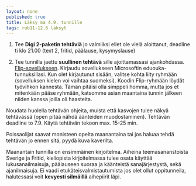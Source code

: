 ```yaml
---
layout: none
published: true
title: Läksy ma 4.9. tunnille
tags: rub11-12.6 läksyt
---
```

1. Tee **Digi 2-paketin tehtäviä** jo valmiiksi ellet ole vielä aloittanut, deadline ti klo 21.00 (text 2, fritid, päälause, kysymyslause)

2. Tee tunnilla jaettu **suullinen tehtävä** sille ajoittamassasi ajankohdassa. [Flip-sovellukseen](https://auth.flipgrid.com/educator?redirect_url=https%3A%2F%2Fadmin.flip.com). Kirjaudu sovellukseen Microsoftin eduouka-tunnuksillasi. Kun olet kirjautunut sisään, valitse kohta liity ryhmään (sovelluksen kielen voi vaihtaa suomeksi). Koodin Flip-ryhmään löydät työvihkon kannesta. Tämän pitäisi olla simppeli homma, mutta jos et mitenkään pääse ryhmään, katsomme asian maantaina tunnin jälkeen niiden kanssa joilla oli haasteita.

Noudata huolella tehtävän ohjeita, muista että kasvojen tulee näkyä tehtävässä (open pitää nähdä äänteiden muodostaminen). Tehtävän deadline to 7.9. Käytä tehtävän tekoon max. 15-25 min.

Poissaolijat saavat monisteen opelta maanantaina tai jos haluaa tehdä tehtävän jo ennen sitä, pyydä kuva kaverilta.

Maanantain tunnilla on ensimmäinen kirjoitelma. Aiheina teemasananstoista Sverige ja Fritid, kieliopista kirjoitelmassa tulee osata käyttää lukusanailmaisuja, päälauseen suoraa ja käänteistä sanajärjestystä,  sekä ajanilmaisuja. Ei vaadi etukäteisvalmistautumista jos olet ollut oppitunneila, halutessasi voit **kevyesti silmäillä** aihepiirit läpi.



